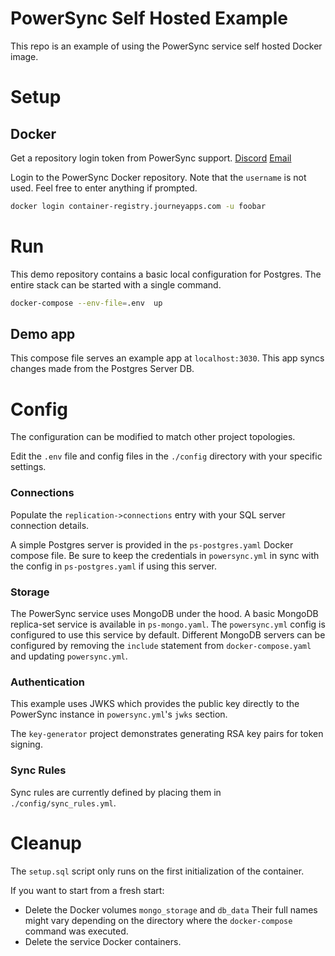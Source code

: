 # PowerSync Self Hosted Example

This repo is an example of using the PowerSync service self hosted Docker image.

# Setup

## Docker

Get a repository login token from PowerSync support.
[Discord](https://discord.gg/powersync)
[Email](support@powersync.com)

Login to the PowerSync Docker repository. Note that the `username` is not used. Feel free to enter anything if prompted.

```bash
docker login container-registry.journeyapps.com -u foobar
```

# Run

This demo repository contains a basic local configuration for Postgres. The entire stack can be started with a single command.

```bash
docker-compose --env-file=.env  up
```

## Demo app

This compose file serves an example app at `localhost:3030`. This app syncs changes made from the Postgres Server DB.

# Config

The configuration can be modified to match other project topologies.

Edit the `.env` file and config files in the `./config` directory with your specific settings.

### Connections

Populate the `replication->connections` entry with your SQL server connection details.

A simple Postgres server is provided in the `ps-postgres.yaml` Docker compose file. Be sure to keep the credentials in `powersync.yml` in sync with the config in `ps-postgres.yaml` if using this server.

### Storage

The PowerSync service uses MongoDB under the hood. A basic MongoDB replica-set service is available in `ps-mongo.yaml`. The `powersync.yml` config is configured to use this service by default. Different MongoDB servers can be configured by removing the `include` statement from `docker-compose.yaml` and updating `powersync.yml`.

### Authentication

This example uses JWKS which provides the public key directly to the PowerSync instance in `powersync.yml`'s `jwks` section.

The `key-generator` project demonstrates generating RSA key pairs for token signing.

### Sync Rules

Sync rules are currently defined by placing them in `./config/sync_rules.yml`.

# Cleanup

The `setup.sql` script only runs on the first initialization of the container.

If you want to start from a fresh start:

- Delete the Docker volumes `mongo_storage` and `db_data`
  Their full names might vary depending on the directory where the `docker-compose` command was executed.
- Delete the service Docker containers.
